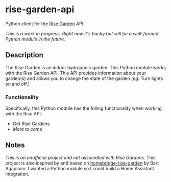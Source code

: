 # rise-garden-api
Python client for the [Rise Garden](https://www.risegardens.com) API.

*This is a work in progress. Right now it's hacky but will be a well-formed Python module in the future.*

## Description
The Rise Garden is an indoor hydroponic garden. This Python module works with the Rise Garden API. This API provides information about your garden(s) and allows you to change the state of the garden (_eg:_ Turn lights on and off.) 

### Functionality
Specifically, this Python module has the folling functionality when working with the Rise API:

* Get Rise Gardens
* _More to come_

## Notes
*This is an unofficial project and not associated with Rise Gardens*. This project is also inspired by and based on [homebridge-rise-garden](https://github.com/viamin/homebridge-rise-garden) by Bart Agapinan. I wanted a Python module so I could build a Home Assistant integration. 
